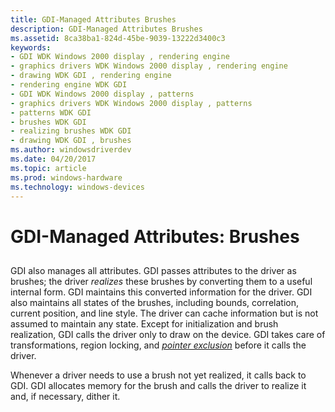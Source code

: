 ```yaml
---
title: GDI-Managed Attributes Brushes
description: GDI-Managed Attributes Brushes
ms.assetid: 8ca38ba1-824d-45be-9039-13222d3400c3
keywords:
- GDI WDK Windows 2000 display , rendering engine
- graphics drivers WDK Windows 2000 display , rendering engine
- drawing WDK GDI , rendering engine
- rendering engine WDK GDI
- GDI WDK Windows 2000 display , patterns
- graphics drivers WDK Windows 2000 display , patterns
- patterns WDK GDI
- brushes WDK GDI
- realizing brushes WDK GDI
- drawing WDK GDI , brushes
ms.author: windowsdriverdev
ms.date: 04/20/2017
ms.topic: article
ms.prod: windows-hardware
ms.technology: windows-devices
---
```


# GDI-Managed Attributes: Brushes


## <span id="ddk_gdi_managed_attributes_brushes_gg"></span><span id="DDK_GDI_MANAGED_ATTRIBUTES_BRUSHES_GG"></span>


GDI also manages all attributes. GDI passes attributes to the driver as brushes; the driver *realizes* these brushes by converting them to a useful internal form. GDI maintains this converted information for the driver. GDI also maintains all states of the brushes, including bounds, correlation, current position, and line style. The driver can cache information but is not assumed to maintain any state. Except for initialization and brush realization, GDI calls the driver only to draw on the device. GDI takes care of transformations, region locking, and [*pointer exclusion*](https://msdn.microsoft.com/library/windows/hardware/ff556325#wdkgloss-pointer-exclusion) before it calls the driver.

Whenever a driver needs to use a brush not yet realized, it calls back to GDI. GDI allocates memory for the brush and calls the driver to realize it and, if necessary, dither it.

 

 






